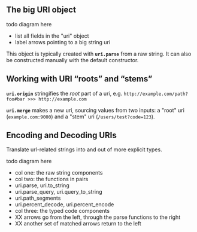 
## The big URI object

todo diagram here
- list all fields in the "uri" object
- label arrows pointing to a big string uri

This object is typically created with **`uri.parse`** from a raw string. It can also be constructed manually with the default constructor.

## Working with URI “roots” and “stems” 

**`uri.origin`** stringifies the *root* part of a uri, e.g. `http://example.com/path?foo#bar >>> http://example.com`

**`uri.merge`** makes a new uri, sourcing values from two inputs: a "root" uri (`example.com:9000`) and a "stem" uri (`/users/test?code=123`). 

## Encoding and Decoding URIs

Translate url-related strings into and out of more explicit types.

todo diagram here
- col one: the raw string components
- col two: the functions in pairs
 - uri.parse, uri.to_string
 - uri.parse_query, uri.query_to_string
 - uri.path_segments
 - uri.percent_decode, uri.percent_encode
- col three: the typed code components
- XX arrows go from the left, through the parse functions to the right
- XX another set of matched arrows return to the left
